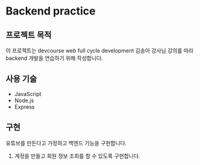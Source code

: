 # Backend practice

## 프로젝트 목적

이 프로젝트는 devcourse web full cycle development 김송아 강사님 강의를 따라 backend 개발을 연습하기 위해 작성합니다.

## 사용 기술

- JavaScript
- Node.js
- Express

## 구현

유튜브를 만든다고 가정하고 백엔드 기능을 구현합니다.

1. 계정을 만들고 회원 정보 조회를 할 수 있도록 구현합니다.

